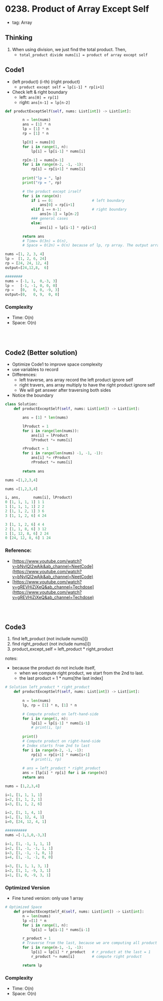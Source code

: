 # 0238. Product of Array Except Self

- tag: Array


## Thinking

1. When using division, we just find the total product. Then,
    - `total_product divide nums[i] = product of array except self`


## Code1

- (left product) (i-th) (right product)
    - `product except self = lp[i-1] * rp[i+1]`
- Check left & right boundary
    - left: `ans[0] = rp[1]`
    - right: `ans[n-1] = lp[n-2]`

```python
def productExceptSelf(self, nums: List[int]) -> List[int]:

        n = len(nums)
        ans = [1] * n
        lp = [1] * n
        rp = [1] * n

        lp[0] = nums[0]
        for i in range(1, n):
            lp[i] = lp[i-1] * nums[i]

        rp[n-1] = nums[n-1] 
        for i in range(n-2, -1, -1):
            rp[i] = rp[i+1] * nums[i]
        
        print("lp = ", lp)
        print("rp = ", rp)

        # the product except irself
        for i in range(n):
            if i == 0:                  # left boundary
                ans[0] = rp[i+1]
            elif i == n-1:              # right boundary
                ans[n-1] = lp[n-2]
            ### general cases
            else:
                ans[i] = lp[i-1] * rp[i+1]

        return ans
        # Time= O(3n) = O(n), 
        # Space = O(2n) = O(n) because of lp, rp array. The output array does not count.
```

```python
nums =[1, 2, 3, 4]
lp =  [1, 2, 6, 24]
rp = [24, 24, 12, 4]
output=[24,12,8,  6]

########
nums = [-1, 1,  0,-3, 3]
lp =   [-1, -1, 0, 0, 0]
rp =   [0,   0, 0, -9, 3]
output=[0,   0, 9,  0, 0]
```


### Complexity

- Time: O(n)
- Space: O(n)



<br><br>


## Code2 (Better solution)

- Optimize Code1 to improve space complexity
- use variables to record
- Differences:
    - left traverse, ans array record the left product ignore self
    - right travers, ans array multiply to have the right product ignore self
    - We will get answer after traversing both sides
- Notice the boundary

```python
class Solution:
    def productExceptSelf(self, nums: List[int]) -> List[int]:

        ans = [1] * len(nums)

        lProduct = 1 
        for i in range(len(nums)):
            ans[i] = lProduct
            lProduct *= nums[i]

        rProduct = 1
        for i in range(len(nums) -1, -1, -1):
            ans[i] *= rProduct
            rProduct *= nums[i]
        
        return ans
```

```python
nums =[1,2,3,4]

nums =[1,2,3,4]

i, ans,      nums[i], lProduct)
0 [1, 1, 1, 1] 1 1
1 [1, 1, 1, 1] 2 2
2 [1, 1, 2, 1] 3 6
3 [1, 1, 2, 6] 4 24

3 [1, 1, 2, 6] 4 4
2 [1, 1, 8, 6] 3 12
1 [1, 12, 8, 6] 2 24
0 [24, 12, 8, 6] 1 24
```

### Reference:

- [https://www.youtube.com/watch?v=bNvIQI2wAjk&ab_channel=NeetCode](https://www.youtube.com/watch?v=bNvIQI2wAjk&ab_channel=NeetCode)
- [https://www.youtube.com/watch?v=gREVHiZjXeQ&ab_channel=Techdose](https://www.youtube.com/watch?v=gREVHiZjXeQ&ab_channel=Techdose)



<br><br>

## Code3

1. find left_product (not include nums[i])
2. find right_product (not include nums[i])
3. product_except_self = left_product * right_product

notes:

- because the product do not include itself,
    - when we compute right product, we start from the 2nd to last.
    - the last product = 1 * nums[the last index]

```python
# Solution left_product * right_product 
    def productExceptSelf(self, nums: List[int]) -> List[int]:
        
        n = len(nums)
        lp, rp = [1] * n, [1] * n

        # Compute product on left-hand-side
        for i in range(1, n):
            lp[i] = lp[i-1] * nums[i-1]
            # print(i, lp)
        
        print()
        # Compute product on right-hand-side
        # Index starts from 2nd to last
        for i in range(n-2, -1, -1):
            rp[i] = rp[i+1] * nums[i+1]
            # print(i, rp)
        
        # ans = left_product * right_product 
        ans = [lp[i] * rp[i] for i in range(n)]
        return ans
```

```python
nums = [1,2,3,4]

i=1, [1, 1, 1, 1]
i=2, [1, 1, 2, 1]
i=3, [1, 1, 2, 6]

i=2, [1, 1, 4, 1]
i=1, [1, 12, 4, 1]
i=0, [24, 12, 4, 1]

##########
nums =[-1,1,0,-3,3]

i=1, [1, -1, 1, 1, 1]
i=2, [1, -1, -1, 1, 1]
i=3, [1, -1, -1, 0, 1]
i=4, [1, -1, -1, 0, 0]

i=3, [1, 1, 1, 3, 1]
i=2, [1, 1, -9, 3, 1]
i=1, [1, 0, -9, 3, 1]
```

### Optimized Version

- Fine tuned version: only use 1 array

```python
# Optimized Space
    def productExceptSelf_4(self, nums: List[int]) -> List[int]:
        n = len(nums)
        lp =[1] * n
        for i in range(1, n):
            lp[i] = lp[i-1] * nums[i-1]

        r_product = 1
        # Traverse from the last, because we are computing all product
        for i in range(n-1, -1, -1):
            lp[i] = lp[i] * r_product   # r_product at the last = 1
            r_product *= nums[i]        # compute right product

        return lp
```

### Complexity

- Time: O(n)
- Space: O(n)